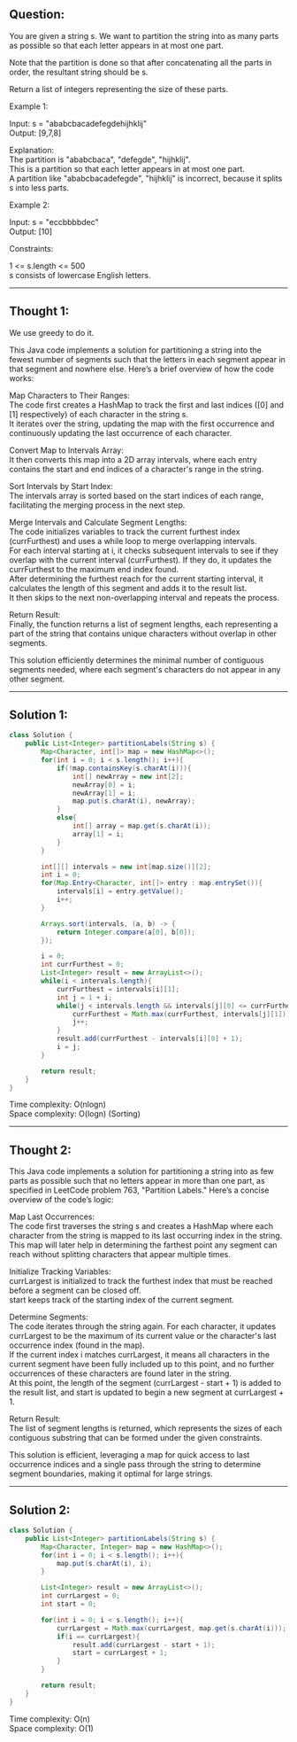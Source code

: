 ## Question:

You are given a string s. We want to partition the string into as many parts as possible so that each letter appears in at most one part.  

Note that the partition is done so that after concatenating all the parts in order, the resultant string should be s.  

Return a list of integers representing the size of these parts.  

Example 1:  

Input: s = "ababcbacadefegdehijhklij"  
Output: [9,7,8]  

Explanation:  
The partition is "ababcbaca", "defegde", "hijhklij".  
This is a partition so that each letter appears in at most one part.  
A partition like "ababcbacadefegde", "hijhklij" is incorrect, because it splits s into less parts.  

Example 2:  

Input: s = "eccbbbbdec"  
Output: [10]  
 
Constraints:  

1 <= s.length <= 500  
s consists of lowercase English letters.  

---
## Thought 1:
We use greedy to do it.  

This Java code implements a solution for partitioning a string into the fewest number of segments such that the letters in each segment appear in that segment and nowhere else. Here’s a brief overview of how the code works:  

Map Characters to Their Ranges:  
The code first creates a HashMap to track the first and last indices ([0] and [1] respectively) of each character in the string s.  
It iterates over the string, updating the map with the first occurrence and continuously updating the last occurrence of each character.  

Convert Map to Intervals Array:  
It then converts this map into a 2D array intervals, where each entry contains the start and end indices of a character's range in the string.  

Sort Intervals by Start Index:  
The intervals array is sorted based on the start indices of each range, facilitating the merging process in the next step.  

Merge Intervals and Calculate Segment Lengths:  
The code initializes variables to track the current furthest index (currFurthest) and uses a while loop to merge overlapping intervals.  
For each interval starting at i, it checks subsequent intervals to see if they overlap with the current interval (currFurthest). If they do, it updates the currFurthest to the maximum end index found.  
After determining the furthest reach for the current starting interval, it calculates the length of this segment and adds it to the result list.  
It then skips to the next non-overlapping interval and repeats the process.  

Return Result:  
Finally, the function returns a list of segment lengths, each representing a part of the string that contains unique characters without overlap in other segments.  

This solution efficiently determines the minimal number of contiguous segments needed, where each segment's characters do not appear in any other segment.

---
## Solution 1:
```Java
class Solution {
    public List<Integer> partitionLabels(String s) {
        Map<Character, int[]> map = new HashMap<>();
        for(int i = 0; i < s.length(); i++){
            if(!map.containsKey(s.charAt(i))){
                int[] newArray = new int[2];
                newArray[0] = i;
                newArray[1] = i;
                map.put(s.charAt(i), newArray);
            }
            else{
                int[] array = map.get(s.charAt(i));
                array[1] = i;
            }
        }

        int[][] intervals = new int[map.size()][2];
        int i = 0;
        for(Map.Entry<Character, int[]> entry : map.entrySet()){
            intervals[i] = entry.getValue();
            i++;
        }

        Arrays.sort(intervals, (a, b) -> {
            return Integer.compare(a[0], b[0]);
        });

        i = 0;
        int currFurthest = 0;
        List<Integer> result = new ArrayList<>();
        while(i < intervals.length){
            currFurthest = intervals[i][1];
            int j = 1 + i;
            while(j < intervals.length && intervals[j][0] <= currFurthest){
                currFurthest = Math.max(currFurthest, intervals[j][1]);
                j++;
            }
            result.add(currFurthest - intervals[i][0] + 1);
            i = j;
        }

        return result;
    }
}
```
Time complexity: O(nlogn)  
Space complexity: O(logn) (Sorting)

---
## Thought 2:

This Java code implements a solution for partitioning a string into as few parts as possible such that no letters appear in more than one part, as specified in LeetCode problem 763, "Partition Labels." Here’s a concise overview of the code’s logic:  

Map Last Occurrences:  
The code first traverses the string s and creates a HashMap where each character from the string is mapped to its last occurring index in the string. This map will later help in determining the farthest point any segment can reach without splitting characters that appear multiple times.  

Initialize Tracking Variables:  
currLargest is initialized to track the furthest index that must be reached before a segment can be closed off.  
start keeps track of the starting index of the current segment.  

Determine Segments:  
The code iterates through the string again. For each character, it updates currLargest to be the maximum of its current value or the character's last occurrence index (found in the map).  
If the current index i matches currLargest, it means all characters in the current segment have been fully included up to this point, and no further occurrences of these characters are found later in the string.  
At this point, the length of the segment (currLargest - start + 1) is added to the result list, and start is updated to begin a new segment at currLargest + 1.  

Return Result:  
The list of segment lengths is returned, which represents the sizes of each contiguous substring that can be formed under the given constraints.  

This solution is efficient, leveraging a map for quick access to last occurrence indices and a single pass through the string to determine segment boundaries, making it optimal for large strings.  

---
## Solution 2:
```Java
class Solution {
    public List<Integer> partitionLabels(String s) {
        Map<Character, Integer> map = new HashMap<>();
        for(int i = 0; i < s.length(); i++){
            map.put(s.charAt(i), i);
        }

        List<Integer> result = new ArrayList<>();
        int currLargest = 0;
        int start = 0;

        for(int i = 0; i < s.length(); i++){
            currLargest = Math.max(currLargest, map.get(s.charAt(i)));
            if(i == currLargest){
                result.add(currLargest - start + 1);
                start = currLargest + 1;
            }
        }

        return result;
    }
}
```
Time complexity: O(n)  
Space complexity: O(1)

